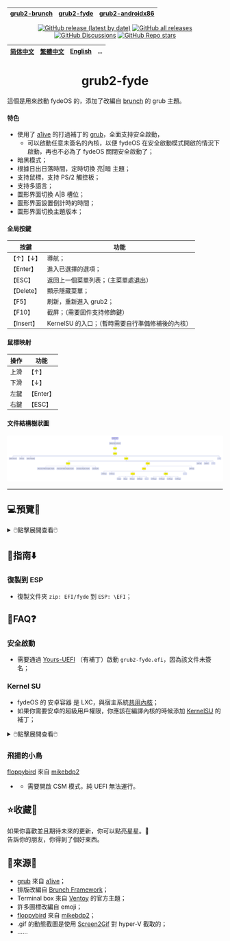 [grub2-brunch](https://github.com/M-L-P/grub2-brunch)|[grub2-fyde](https://github.com/M-L-P/grub2-fyde)|[grub2-androidx86](https://github.com/M-L-P/grub2-androidx86)
-|-|-

<div align="center">

[![GitHub release (latest by date)](https://img.shields.io/github/v/release/M-L-P/grub2-fyde)](https://github.com/M-L-P/grub2-fyde/releases/latest)
[![GitHub all releases](https://img.shields.io/github/downloads/M-L-P/grub2-fyde/total)](https://github.com/M-L-P/grub2-fyde/releases)
[![GitHub Discussions](https://img.shields.io/github/discussions/M-L-P/grub2-fyde)](https://github.com/M-L-P/grub2-fyde/discussions)
[![GitHub Repo stars](https://img.shields.io/github/stars/M-L-P/grub2-fyde?style=social)](https://github.com/M-L-P/grub2-fyde/stargazers)

</div>

[简体中文](README.md)|[繁體中文](README-繁體中文.md)|[English](README-English.md)|...
--|--|--|--

<h1 align="center">grub2-fyde</h1>

這個是用來啟動 fydeOS 的，添加了改編自 [brunch](https://github.com/sebanc/brunch) 的 grub 主題。
#### 特色
- 使用了 [a1ive](https://github.com/a1ive) 的打過補丁的 [grub](https://github.com/a1ive/grub)，全面支持安全啟動，
  - 可以啟動任意未簽名的內核，以便 fydeOS 在安全啟動模式開啟的情況下啟動，再也不必為了 fydeOS 關閉安全啟動了；
- 暗黑模式；
- 根據日出日落時間，定時切換 亮|暗 主題；
- 支持鼠標，支持 PS/2 觸控板；
- 支持多語言；
- 圖形界面切換 A|B 槽位；
- 圖形界面設置倒計時的時間；
- 圖形界面切換主題版本；
#### 全局按鍵

按鍵|功能
-|-
【↑】【↓】|導航；
【Enter】|進入已選擇的選項；
【ESC】|返回上一個菜單列表；（主菜單處退出）
【Delete】|顯示隱藏菜單；
【F5】|刷新，重新進入 grub2；
【F10】|截屏；（需要固件支持修飾鍵）
【Insert】|KernelSU 的入口；（暫時需要自行準備修補後的內核）

#### 鼠標映射

操作|功能
-|-
上滑|【↑】
下滑|【↓】
左鍵|【Enter】
右鍵|【ESC】

#### 文件結構樹狀圖
<img src="https://raw.githubusercontent.com/M-L-P/.github/main/screenshots/grub2-fyde/grub2-fyde.png">

-----------------------------------------------------------------------------------------------------------------------------------
## 💻️預覽👀

<details>
<summary>🖱️點擊展開查看🖱️</summary>

### 1024x768
<img src="https://raw.githubusercontent.com/M-L-P/.github/main/screenshots/grub2-fyde/繁體中文/繁體中文.gif">

### 1920x1080
<img src="https://raw.githubusercontent.com/M-L-P/.github/main/screenshots/grub2-fyde/繁體中文/1080p-light.png">
<img src="https://raw.githubusercontent.com/M-L-P/.github/main/screenshots/grub2-fyde/繁體中文/1080p-dark.png">
</details>

## 🧭指南⬇️

### 復製到 ESP
- 復製文件夾 `zip: EFI/fyde` 到 `ESP: \EFI`；

## 📝FAQ❓️

### 安全啟動
- 需要通過 [Yours-UEFI](https://github.com/M-L-P/Yours-UEFI) （有補丁）啟動 `grub2-fyde.efi`，因為該文件未簽名；

### Kernel SU
- fydeOS 的 安卓容器 是 LXC，與宿主系統[共用內核](https://github.com/openFyde/project-openfyde-patches/tree/r114-dev/sys-kernel/chromeos-kernel-5_4)；
- 如果你需要安卓的超級用戶權限，你應該在編譯內核的時候添加 [KernelSU](https://github.com/tiann/KernelSU) 的補丁；
<details>
<summary>🖱️點擊展開查看🖱️</summary>

#### 源代碼
- [fydeOS r114 的內核源代碼](https://github.com/openFyde/project-openfyde-patches/tree/r114-dev/sys-kernel/chromeos-kernel-5_4)；
- [KernelSU 倉庫](https://github.com/tiann/KernelSU)；
#### 操作
編譯好了以後，
- 重命名為 `kernelsu-5.4` 或 `kernelsu-5.10`，
- 然後復製到 `ESP: \EFI\fyde`；
#### 這裏暫時不提供編譯好的，原因如下
- KernelSU 作為後起之秀，更新頻繁，我跟不上 KernelSU 更新的節奏；
- fydeOS for you 有好些機型，我一臺都沒有，無法進行任何測試；
- fydeOS for PC 的用戶確實很多，一個用 KernelSU 修補後的內核確實可以方便大波人，但我業余時間要做別的事情；

所以，此處暫時僅提供 KernelSU 的啟動入口，暫時不提供編譯好的內核。<br/>
如果你具有編譯內核的能力，而且了解 KernelSU，並且想幫助到更多的人，你可以編譯好以後，Pull request。

</details>

### 飛揚的小鳥
[floppybird](https://github.com/mikebdp2/floppybird) 來自 [mikebdp2](https://github.com/mikebdp2)
- - 需要開啟 CSM 模式，純 UEFI 無法運行。

## ⭐收藏🌟
如果你喜歡並且期待未來的更新，你可以點亮星星。💫<br/>
告訴你的朋友，你得到了個好東西。

## 🎉來源🎊
- [grub](https://github.com/a1ive/grub) 來自 [a1ive](https://github.com/a1ive)；
- 排版改編自 [Brunch Framework](https://github.com/sebanc/brunch)；
- Terminal box 來自 [Ventoy](https://github.com/ventoy/Ventoy) 的官方主題；
- 許多圖標改編自 emoji；
- [floppybird](https://github.com/mikebdp2/floppybird) 來自 [mikebdp2](https://github.com/mikebdp2)；
- .gif 的動態截圖是使用 [Screen2Gif](https://github.com/NickeManarin/ScreenToGif) 對 hyper-V 截取的；
- ……
